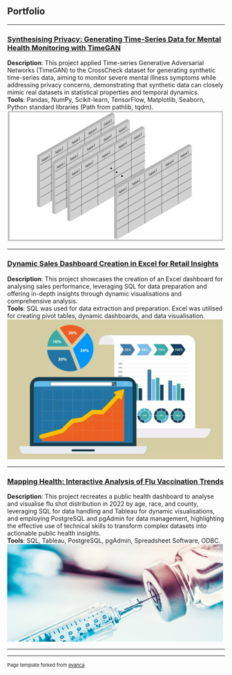 ## Portfolio

---

### [Synthesising Privacy: Generating Time-Series Data for Mental Health Monitoring with TimeGAN](/project_page2)

**Description**: This project applied Time-series Generative Adversarial Networks (TimeGAN) to the CrossCheck dataset for generating synthetic time-series data, aiming to monitor severe mental illness symptoms while addressing privacy concerns, demonstrating that synthetic data can closely mimic real datasets in statistical properties and temporal dynamics.
<br>
**Tools**: Pandas, NumPy, Scikit-learn, TensorFlow, Matplotlib, Seaborn, Python standard libraries (Path from pathlib, tqdm).
<img src="images/timegan.png?raw=true" width="500"/>

---

### [Dynamic Sales Dashboard Creation in Excel for Retail Insights](/project_page1)

**Description**: This project showcases the creation of an Excel dashboard for analysing sales performance, leveraging SQL for data preparation and offering in-depth insights through dynamic visualisations and comprehensive analysis.
<br>
**Tools**: SQL was used for data extraction and preparation. Excel was utilised for creating pivot tables, dynamic dashboards, and data visualisation.
<img src="images/sales_data.jpg?raw=true" width="500"/>

---

### [Mapping Health: Interactive Analysis of Flu Vaccination Trends](/project_page3)

**Description**: This project recreates a public health dashboard to analyse and visualise flu shot distribution in 2022 by age, race, and county, leveraging SQL for data handling and Tableau for dynamic visualisations, and employing PostgreSQL and pgAdmin for data management, highlighting the effective use of technical skills to transform complex datasets into actionable public health insights.
<br>
**Tools**: SQL, Tableau, PostgreSQL, pgAdmin, Spreadsheet Software, ODBC.
<img src="images/flu.jpg?raw=true" width="500"/>

---




---
<p style="font-size:11px">Page template forked from <a href="https://github.com/evanca/quick-portfolio">evanca</a></p>
<!-- Remove above link if you don't want to attibute -->
